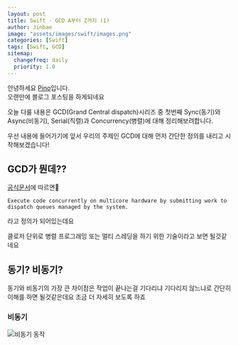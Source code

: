 ```yaml
---
layout: post
title: Swift - GCD A부터 Z까지 (1)
author: Jinbae
image: "assets/images/swift/images.png"
categories: [Swift]
tags: [Swift, GCD]
sitemap:
  changefreq: daily
  priority: 1.0
---
```


안녕하세요 [Pino](https://github.com/92pino)입니다.  
오랜만에 블로그 포스팅을 하게되네요  

오늘 다룰 내용은 GCD(Grand Central dispatch)시리즈 중 첫번째 Sync(동기)와 Async(비동기), Serial(직렬)과 Concurrency(병렬)에 대해 정리해보려합니다.

우선 내용에 들어가기에 앞서 우리의 주제인 GCD에 대해 먼저 간단한 정의를 내리고 시작해보겠습니다!

## GCD가 뭔데??

[공식문서](https://developer.apple.com/documentation/dispatch)에 따르면
```
Execute code concurrently on multicore hardware by submitting work to dispatch queues managed by the system.
```
라고 정의가 되어있는데요

클로저 단위로 병렬 프로그래밍 또는 멀티 스레딩을 하기 위한 기술이라고 보면 될것같네요

## 동기? 비동기?

동기와 비동기의 가장 큰 차이점은 작업이 끝나는걸 기다리냐 기다리지 않느냐로 간단히 이해를 하면 될것같은데요 조금 더 자세히 보도록 하죠

### 비동기
![비동기 동작](../../images/swift/async.png)